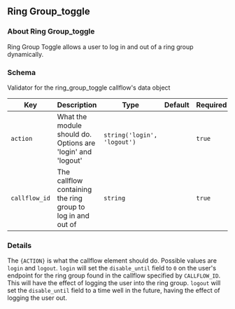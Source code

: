 ## Ring Group_toggle

### About Ring Group_toggle

Ring Group Toggle allows a user to log in and out of a ring group dynamically.

### Schema

Validator for the ring_group_toggle callflow's data object

Key | Description | Type | Default | Required
--- | ----------- | ---- | ------- | --------
`action` | What the module should do. Options are 'login' and 'logout' | `string('login', 'logout')` |   | `true`
`callflow_id` | The callflow containing the ring group to log in and out of | `string` |   | `true`


### Details

The `{ACTION}` is what the callflow element should do. Possible values are `login` and `logout`.
`login` will set the `disable_until` field to `0` on the user's endpoint for the ring group
found in the callflow specified by `CALLFLOW_ID`. This will have the effect of logging the user
into the ring group. `logout` will set the `disable_until` field to a time well in the future,
having the effect of logging the user out.
